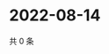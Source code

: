 # 2022-08-14

共 0 条

<!-- BEGIN WEIBO -->
<!-- 最后更新时间 Sun Aug 14 2022 13:15:40 GMT+0800 (China Standard Time) -->

<!-- END WEIBO -->
